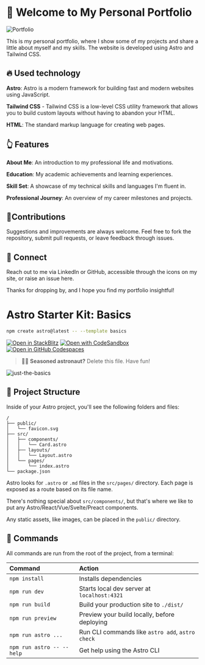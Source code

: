 # 👋 Welcome to My Personal Portfolio


![Portfolio](https://github.com/joseluisllovet/My-Portfolio-Astro/assets/112377220/fcedc47a-ba26-4587-84d6-472ccde1bc27)



This is my personal portfolio, where I show some of my projects and share a little about myself and my skills. The website is developed using Astro and Tailwind CSS.


## 🔥 Used technology

**Astro**: Astro is a modern framework for building fast and modern websites using JavaScript.

**Tailwind CSS** - Tailwind CSS is a low-level CSS utility framework that allows you to build custom layouts without having to abandon your HTML.

**HTML**: The standard markup language for creating web pages.


## 👆 Features

**About Me**: An introduction to my professional life and motivations.

**Education**: My academic achievements and learning experiences.

**Skill Set**: A showcase of my technical skills and languages I'm fluent in.

**Professional Journey**: An overview of my career milestones and projects.


## 🙏Contributions

Suggestions and improvements are always welcome. Feel free to fork the repository, submit pull requests, or leave feedback through issues.


## 💬 Connect

Reach out to me via LinkedIn or GitHub, accessible through the icons on my site, or raise an issue here.

Thanks for dropping by, and I hope you find my portfolio insightful!


# Astro Starter Kit: Basics

```sh
npm create astro@latest -- --template basics
```

[![Open in StackBlitz](https://developer.stackblitz.com/img/open_in_stackblitz.svg)](https://stackblitz.com/github/withastro/astro/tree/latest/examples/basics)
[![Open with CodeSandbox](https://assets.codesandbox.io/github/button-edit-lime.svg)](https://codesandbox.io/p/sandbox/github/withastro/astro/tree/latest/examples/basics)
[![Open in GitHub Codespaces](https://github.com/codespaces/badge.svg)](https://codespaces.new/withastro/astro?devcontainer_path=.devcontainer/basics/devcontainer.json)

> 🧑‍🚀 **Seasoned astronaut?** Delete this file. Have fun!

![just-the-basics](https://github.com/withastro/astro/assets/2244813/a0a5533c-a856-4198-8470-2d67b1d7c554)

## 🚀 Project Structure

Inside of your Astro project, you'll see the following folders and files:

```text
/
├── public/
│   └── favicon.svg
├── src/
│   ├── components/
│   │   └── Card.astro
│   ├── layouts/
│   │   └── Layout.astro
│   └── pages/
│       └── index.astro
└── package.json
```

Astro looks for `.astro` or `.md` files in the `src/pages/` directory. Each page is exposed as a route based on its file name.

There's nothing special about `src/components/`, but that's where we like to put any Astro/React/Vue/Svelte/Preact components.

Any static assets, like images, can be placed in the `public/` directory.

## 🧞 Commands

All commands are run from the root of the project, from a terminal:

| Command                   | Action                                           |
| :------------------------ | :----------------------------------------------- |
| `npm install`             | Installs dependencies                            |
| `npm run dev`             | Starts local dev server at `localhost:4321`      |
| `npm run build`           | Build your production site to `./dist/`          |
| `npm run preview`         | Preview your build locally, before deploying     |
| `npm run astro ...`       | Run CLI commands like `astro add`, `astro check` |
| `npm run astro -- --help` | Get help using the Astro CLI                     |
